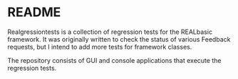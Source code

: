 README
===

Realgressiontests is a collection of regression tests for the REALbasic framework.  It was originally written to check the status of various Feedback requests, but I intend to add more tests for framework classes.

The repository consists of GUI and console applications that execute the regression tests.